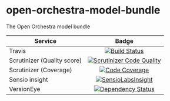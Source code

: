 open-orchestra-model-bundle
=========================

The Open Orchestra model bundle

| Service       | Badge         |
| ------------- |:-------------:|
| Travis | [![Build Status](https://travis-ci.org/open-orchestra/open-orchestra-model-bundle.svg)](https://travis-ci.org/open-orchestra/open-orchestra-model-bundle) |
| Scrutinizer (Quality score) | [![Scrutinizer Code Quality](https://scrutinizer-ci.com/g/open-orchestra/open-orchestra-model-bundle/badges/quality-score.png?b=master)](https://scrutinizer-ci.com/g/open-orchestra/open-orchestra-model-bundle/?branch=master) |
| Scrutinizer (Coverage) | [![Code Coverage](https://scrutinizer-ci.com/g/open-orchestra/open-orchestra-model-bundle/badges/coverage.png?b=master)](https://scrutinizer-ci.com/g/open-orchestra/open-orchestra-model-bundle/?branch=master) |
| Sensio insight | [![SensioLabsInsight](https://insight.sensiolabs.com/projects/e6c86919-8c4a-4b5a-9619-7b671e4a4ae1/big.png)](https://insight.sensiolabs.com/projects/e6c86919-8c4a-4b5a-9619-7b671e4a4ae1) |
| VersionEye | [![Dependency Status](https://www.versioneye.com/user/projects/551e8799971f781c4800017c/badge.svg?style=flat)](https://www.versioneye.com/user/projects/551e8799971f781c4800017c) |
